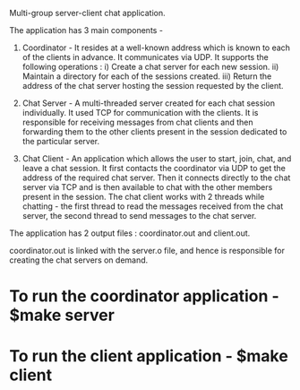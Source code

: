 Multi-group server-client chat application.

The application has 3 main components -

1. Coordinator - It resides at a well-known address which is known to each of
   the clients in advance. It communicates via UDP. It supports the following
   operations :
   i)   Create a chat server for each new session.
   ii)  Maintain a directory for each of the sessions created.
   iii) Return the address of the chat server hosting the session requested by
        the client.

2. Chat Server - A multi-threaded server created for each chat session
   individually. It used TCP for communication with the clients. It is
   responsible for receiving messages from chat clients and then forwarding
   them to the other clients present in the session dedicated to the particular
   server.

3. Chat Client - An application which allows the user to start, join, chat, and
   leave a chat session. It first contacts the coordinator via UDP to get the
   address of the required chat server. Then it connects directly to the chat
   server via TCP and is then available to chat with the other members present
   in the session.
   The chat client works with 2 threads while chatting - the first thread to
   read the messages received from the chat server, the second thread to send
   messages to the chat server.

The application has 2 output files : coordinator.out and client.out.

coordinator.out is linked with the server.o file, and hence is responsible for
creating the chat servers on demand.

# To run the coordinator application - $make server
# To run the client application - $make client
